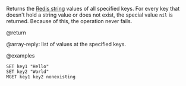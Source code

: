 Returns the [Redis string](/docs/data-types/strings) values of all specified keys.
For every key that doesn't hold a string value or does not exist, the special value `nil` is returned.
Because of this, the operation never fails.

@return

@array-reply: list of values at the specified keys.

@examples

```cli
SET key1 "Hello"
SET key2 "World"
MGET key1 key2 nonexisting
```
